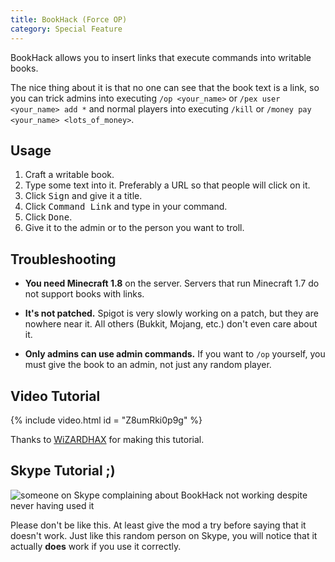 ```yaml
---
title: BookHack (Force OP)
category: Special Feature
---
```

BookHack allows you to insert links that execute commands into writable books.

The nice thing about it is that no one can see that the book text is a link, so you can trick admins into executing `/op <your_name>` or `/pex user <your_name> add *` and normal players into executing `/kill` or `/money pay <your_name> <lots_of_money>`.

## Usage
1. Craft a writable book.
2. Type some text into it. Preferably a URL so that people will click on it.
3. Click <kbd>Sign</kbd> and give it a title.
4. Click <kbd>Command Link</kbd> and type in your command.
5. Click <kbd>Done</kbd>.
6. Give it to the admin or to the person you want to troll.

## Troubleshooting
- **You need Minecraft 1.8** on the server. Servers that run Minecraft 1.7 do not support books with links.

- **It's not patched.** Spigot is very slowly working on a patch, but they are nowhere near it. All others (Bukkit, Mojang, etc.) don't even care about it.

- **Only admins can use admin commands.** If you want to `/op` yourself, you must give the book to an admin, not just any random player.

## Video Tutorial

{% include video.html id = "Z8umRki0p9g" %}

Thanks to [WiZARDHAX](https://www.youtube.com/user/wizardhaxtube) for making this tutorial.

## Skype Tutorial ;)
![someone on Skype complaining about BookHack not working despite never having used it](https://cloud.githubusercontent.com/assets/10100202/7282607/62dfc2c2-e931-11e4-8181-ba33f477849f.jpg)

Please don't be like this. At least give the mod a try before saying that it doesn't work. Just like this random person on Skype, you will notice that it actually **does** work if you use it correctly.
